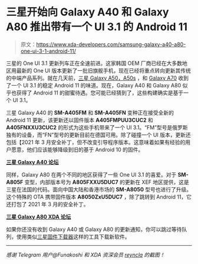 # 三星开始向 Galaxy A40 和 Galaxy A80 推出带有一个 UI 3.1 的 Android 11

> 原文：<https://www.xda-developers.com/samsung-galaxy-a40-a80-one-ui-3-1-android-11/>

三星的 One UI 3.1 更新列车正在全速前进。这家韩国 OEM 厂商已经在大多数地区用最新的 One UI 版本更新了一批旧旗舰手机，现在已经将重点转向更新其传统的中端产品系列。就在几天前，[三星 Galaxy A50，A50s](https://www.xda-developers.com/samsung-galaxy-a50-a50s-one-ui-3-1-android-11/) ，和 [Galaxy A70](https://www.xda-developers.com/samsung-galaxy-a70-one-ui-3-1-update-android-11/) 收到了一个 UI 3.1 的稳定 Android 11 的味道。现在，Galaxy A40 和 Galaxy A80 似乎也获得了 Android 11 的甜蜜待遇。您可能已经猜到了，这些构建确实是基于一个 UI 3.1。

三星 Galaxy A40 的 **SM-A405FM** 和 **SM-A405FN** 变种正在接受全新的 Android 11 更新，该更新还以固件版本 **A405FMPUU3CUC2** 和 **A405FNXXU3CUC2** 的形式为这些手机带来了一个 UI 3.1。“FM”型号是俄罗斯独有的设备，而“FN”型号的更新目前在德国可用。除了碰撞一个 UI 版本，更新还包括【2021 年 3 月安全补丁，但不改变引导程序版本。这意味着如果有经验的用户愿意，他们应该能够降级到旧的基于 Android 10 的固件。

**[三星 Galaxy A40 论坛](https://forum.xda-developers.com/c/samsung-galaxy-a40.10661/)**

同样，Galaxy A80 在两个不同的地区获得了一些 One UI 3.1 的喜爱。对于 **SM-A805F** 变型，内部版本号为 **A805FXXU5DUC7** 的更新在 XEF 地区提供，这是三星在法国的代码。面向中国大陆和香港市场的 **SM-A8050** 型号也进行了升级。这个特殊的 OTA 携带固件版本 **A8050ZxU5DUC7** ，除了跳转到 Android 11，它还打包了 2021 年 3 月的安全补丁。

**[三星 Galaxy A80 XDA 论坛](https://forum.xda-developers.com/c/samsung-galaxy-a80.8812/)**

如果你还没有收到 Galaxy A40 或 Galaxy A80 的更新通知，你可以跳过等待队列，使用类似[三星固件下载器](https://www.xda-developers.com/download-samsung-software-updates-samsung-firmware-downloader/)这样的工具下载新软件。

* * *

*感谢 Telegram 用户@Funakoshi 和 XDA 资深会员 [reyncla](https://forum.xda-developers.com/m/reyncla.4704876/) 的截图！*